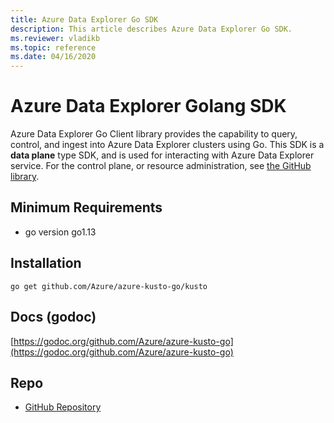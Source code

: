 ```yaml
---
title: Azure Data Explorer Go SDK
description: This article describes Azure Data Explorer Go SDK.
ms.reviewer: vladikb
ms.topic: reference
ms.date: 04/16/2020
---
```


# Azure Data Explorer Golang SDK

Azure Data Explorer Go Client library provides the capability to query, control, and ingest into Azure Data Explorer clusters using Go. 
This SDK is a **data plane** type SDK, and is used for interacting with Azure Data Explorer service. For the control plane, or resource administration, see [the GitHub library](https://github.com/Azure/azure-sdk-for-go/tree/master/services/kusto/mgmt).

## Minimum Requirements

* go version go1.13

## Installation

`go get github.com/Azure/azure-kusto-go/kusto`

## Docs (godoc)

[https://godoc.org/github.com/Azure/azure-kusto-go](https://godoc.org/github.com/Azure/azure-kusto-go)

## Repo

* [GitHub Repository](https://github.com/Azure/azure-kusto-go)
